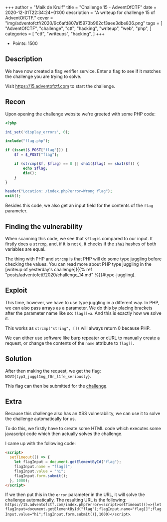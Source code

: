 +++
author = "Maik de Kruif"
title = "Challenge 15 - AdventOfCTF"
date = 2020-12-31T22:34:24+01:00
description = "A writeup for challenge 15 of AdventOfCTF."
cover = "img/adventofctf/2020/9c6afd807a15973b962cf3aee3dbe836.png"
tags = [
    "AdventOfCTF",
    "challenge",
    "ctf",
    "hacking",
    "writeup",
    "web",
    "php",
]
categories = [
    "ctf",
    "writeups",
    "hacking",
]
+++

- Points: 1500

## Description

We have now created a flag verifier service. Enter a flag to see if it matches the challenge you are trying to solve.

Visit <https://15.adventofctf.com> to start the challenge.

## Recon

Upon opening the challenge website we're greeted with some PHP code:

```php
<?php

ini_set('display_errors', 0);

include("flag.php");

if (isset($_POST["flag"])) {
    $f = $_POST["flag"];

    if (strcmp($f, $flag) == 0 || sha1($flag) == sha1($f)) {
        echo $flag;
        die();
    }
}

header("Location: /index.php?error=Wrong flag");
exit();
```

Besides this code, we also get an input field for the contents of the `flag` parameter.

## Finding the vulnerability

When scanning this code, we see that `$flag` is compared to our input. It firstly does a `strcmp`, and, if it is not `0`, it checks if the `sha1` hashes of both variables are equal.

The thing with PHP and `strcmp` is that PHP will do some type juggling before checking the values. You can read more about PHP type juggling in the [writeup of yesterday's challenge]({{% ref "posts/adventofctf/2020/challenge_14.md" %}}#type-juggling).

## Exploit

This time, however, we have to use type juggling in a different way. In PHP, we can also pass arrays as a parameter. We do this by placing brackets after the parameter name like so: `flag[]=a`. And this is exactly how we solve it.

This works as `strcmp("string", [])` will always return 0 because PHP.

We can either use software like burp repeater or cURL to manually create a request, or change the contents of the `name` attribute to `flag[]`.

## Solution

After then making the request, we get the flag: `NOVI{typ3_juggl1ng_f0r_l1fe_seriously}`.

This flag can then be submitted for the [challenge](https://ctfd.adventofctf.com/challenges#15-16).

## Extra

Because this challenge also has an XSS vulnerability, we can use it to solve the challenge automatically for us.

To do this, we firstly have to create some HTML code which executes some javascript code which then actually solves the challenge.

I came up with the following code:

```html
<script>
  setTimeout(() => {
    let flagInput = document.getElementById("flag");
    flagInput.name = "flag[]";
    flagInput.value = "hi";
    flagInput.form.submit();
  }, 1000);
</script>
```

If we then put this in the `error` parameter in the URL, it will solve the challenge automatically. The resulting URL is the following: `https://15.adventofctf.com/index.php?error=<script>setTimeout(()=>{let flagInput=document.getElementById("flag");flagInput.name="flag[]";flagInput.value="hi";flagInput.form.submit()},1000)</script>`.
